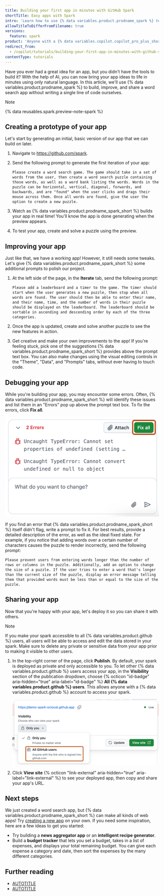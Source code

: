 ```yaml
---
title: Building your first app in minutes with GitHub Spark
shortTitle: Easy apps with Spark
intro: 'Learn how to use {% data variables.product.prodname_spark %} to quickly create and deploy an app without writing any code.'
allowTitleToDifferFromFilename: true
versions:
  feature: spark
product: 'Anyone with a {% data variables.copilot.copilot_pro_plus_short %} license can use {% data variables.product.prodname_spark_short %}.'
redirect_from:
  - /copilot/tutorials/building-your-first-app-in-minutes-with-github-spark
contentType: tutorials
---
```


Have you ever had a great idea for an app, but you didn't have the tools to build it? With the help of AI, you can now bring your app ideas to life in minutes using only natural language. In this article, we'll use {% data variables.product.prodname_spark %} to build, improve, and share a word search app without writing a single line of code ourselves.

> [!NOTE]
> {% data reusables.spark.preview-note-spark %}

## Creating a prototype of your app

Let's start by generating an initial, basic version of our app that we can build on later.

1. Navigate to https://github.com/spark.
1. Send the following prompt to generate the first iteration of your app:

    ```text copy
    Please create a word search game. The game should take in a set of words from the user, then create a word search puzzle containing those words, as well as a word bank listing the words. Words in the puzzle can be horizontal, vertical, diagonal, forwards, and backwards, and are "found" when the user clicks and drags their mouse across them. Once all words are found, give the user the option to create a new puzzle.
    ```

1. Watch as {% data variables.product.prodname_spark_short %} builds your app in real time! You'll know the app is done generating when the preview appears.
1. To test your app, create and solve a puzzle using the preview.

## Improving your app

Just like that, we have a working app! However, it still needs some tweaks. Let's give {% data variables.product.prodname_spark_short %} some additional prompts to polish our project.

1. At the left side of the page, in the **Iterate** tab, send the following prompt:

    ```text copy
    Please add a leaderboard and a timer to the game. The timer should start when the user generates a new puzzle, then stop when all words are found. The user should then be able to enter their name, and their name, time, and the number of words in their puzzle should be displayed on the leaderboard. The leaderboard should be sortable in ascending and descending order by each of the three categories.
    ```

1. Once the app is updated, create and solve another puzzle to see the new features in action.
1. Get creative and make your own improvements to the app! If you're feeling stuck, pick one of the suggestions {% data variables.product.prodname_spark_short %} provides above the prompt text box. You can also make changes using the visual editing controls in the "Theme", "Data", and "Prompts" tabs, without ever having to touch code.

## Debugging your app

While you're building your app, you may encounter some errors. Often, {% data variables.product.prodname_spark_short %} will identify these issues and list them in an "Errors" pop up above the prompt text box. To fix the errors, click **Fix all**.

![Screenshot of errors identified by {% data variables.product.prodname_spark %}. The "Fix all" button is outlined in orange.](/assets/images/help/copilot/spark-fix-all-errors.png)

If you find an error that {% data variables.product.prodname_spark_short %} itself didn't flag, write a prompt to fix it. For best results, provide a detailed description of the error, as well as the ideal fixed state. For example, if you notice that adding words over a certain number of characters causes the puzzle to render incorrectly, send the following prompt:

```text copy
Please prevent users from entering words longer than the number of rows or columns in the puzzle. Additionally, add an option to change the size of a puzzle. If the user tries to enter a word that's longer than the current size of the puzzle, display an error message telling them that provided words must be less than or equal to the size of the puzzle.
```

## Sharing your app

Now that you're happy with your app, let's deploy it so you can share it with others.

> [!NOTE]
> If you make your spark accessible to all {% data variables.product.github %} users, all users will be able to access and edit the data stored in your spark. Make sure to delete any private or sensitive data from your app prior to making it visible to other users.

1. In the top-right corner of the page, click **Publish**.
By default, your spark is deployed as private and only accessible to you. To let other {% data variables.product.github %} users access your app, in the **Visibility** section of the publication dropdown, choose {% octicon "id-badge" aria-hidden="true" aria-label="id-badge" %} **All {% data variables.product.github %} users**. This allows anyone with a {% data variables.product.github %} account to access your spark.

    ![Screenshot of the {% data variables.product.prodname_spark %} publication menu. The "All {% data variables.product.github %} users" visibility option is outlined in orange.](/assets/images/help/copilot/spark-github-user-visibility.png)

1. Click **View site** {% octicon "link-external" aria-hidden="true" aria-label="link-external" %} to see your deployed app, then copy and share your app's URL.

## Next steps

We just created a word search app, but {% data variables.product.prodname_spark_short %} can make all kinds of web apps! Try [creating a new app](https://github.com/spark) on your own. If you need some inspiration, here are a few ideas to get you started:

* Try building a **news aggregator app** or an **intelligent recipe generator**.
* Build a **budget tracker** that lets you set a budget, takes in a list of expenses, and displays your total remaining budget. You can give each expense a category and date, then sort the expenses by the many different categories.

## Further reading

* [AUTOTITLE](/copilot/responsible-use-of-github-copilot-features/responsible-use-of-github-spark)
* [AUTOTITLE](/copilot/concepts/copilot-billing/about-billing-for-github-spark)
